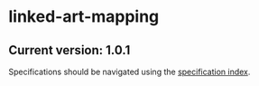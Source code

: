 # linked-art-mapping
## Current version: 1.0.1

Specifications should be navigated using the [specification index](https://git.yale.edu/Library-IT/linked-art-mapping/blob/main/specs/md/index.md). 
